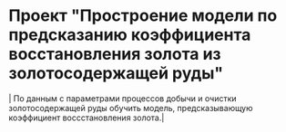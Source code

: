 # Проект "Простроение модели по предсказанию коэффициента восстановления золота из золотосодержащей руды"
| По данным с параметрами процессов добычи и очистки золотосодержащей руды обучить модель, предсказывающую коэффициент воссстановления золота.|